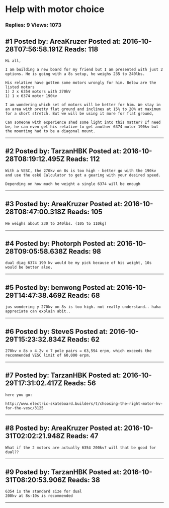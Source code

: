 # Help with motor choice

### Replies: 9 Views: 1073

## \#1 Posted by: AreaKruzer Posted at: 2016-10-28T07:56:58.191Z Reads: 118

```
Hi all,

I am building a new board for my friend but I am presented with just 2 options. He is going with a 8s setup, he weighs 235 to 240lbs.

His relative have gotten some motors wrongly for him. Below are the listed motors
1) 2 x 6354 motors with 270kV
1) 1 x 6374 motor 190kv

I am wondering which set of motors will be better for him. We stay in an area with pretty flat ground and inclines at 15% to 20% at maximum for a short stretch. But we will be using it more for flat ground,

Can someone with experience shed some light into this matter? If need be, he can even get his relative to get another 6374 motor 190kv but the mounting had to be a diagonal mount.
```

---
## \#2 Posted by: TarzanHBK Posted at: 2016-10-28T08:19:12.495Z Reads: 112

```
With a VESC, the 270kv on 8s is too high - better go with the 190kv and use the esk8 Calculator to get a gearing with your desired speed.

Depending on how much he weight a single 6374 will be enough
```

---
## \#3 Posted by: AreaKruzer Posted at: 2016-10-28T08:47:00.318Z Reads: 105

```
He weighs about 230 to 240lbs. (105 to 110kg)
```

---
## \#4 Posted by: Photorph Posted at: 2016-10-28T09:05:58.638Z Reads: 98

```
dual diag 6374 190 kv would be my pick because of his weight, 10s would be better also.
```

---
## \#5 Posted by: benwong Posted at: 2016-10-29T14:47:38.469Z Reads: 68

```
jus wondering y 270kv on 8s is too high. not really understand.. haha
appreciate can explain abit..
```

---
## \#6 Posted by: SteveS Posted at: 2016-10-29T15:23:32.834Z Reads: 62

```
270kv x 8s x 4.2v x 7 pole pairs = 63,594 erpm, which exceeds the recommended VESC limit of 60,000 erpm.
```

---
## \#7 Posted by: TarzanHBK Posted at: 2016-10-29T17:31:02.417Z Reads: 56

```
here you go:

http://www.electric-skateboard.builders/t/choosing-the-right-motor-kv-for-the-vesc/3125
```

---
## \#8 Posted by: AreaKruzer Posted at: 2016-10-31T02:02:21.948Z Reads: 47

```
What if the 2 motors are actually 6354 200kv? will that be good for dual??
```

---
## \#9 Posted by: TarzanHBK Posted at: 2016-10-31T08:20:53.906Z Reads: 38

```
6354 is the standard size for dual
200kv at 8s-10s is recommended
```

---

